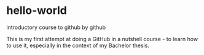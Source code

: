 # hello-world
introductory course to github by github

This is my first attempt at doing a GitHub in a nutshell course - to learn how to use it, especially in the context of my Bachelor thesis. 
